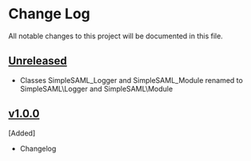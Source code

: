 # Change Log
All notable changes to this project will be documented in this file.

## [Unreleased]
- Classes SimpleSAML_Logger and SimpleSAML_Module renamed to SimpleSAML\Logger and SimpleSAML\Module

## [v1.0.0]
[Added]
- Changelog

[Unreleased]: https://github.com/CESNET/proxystatistics-simplesamlphp-module/tree/master
[v1.0.0]: https://github.com/CESNET/proxystatistics-simplesamlphp-module/tree/v1.0.0

